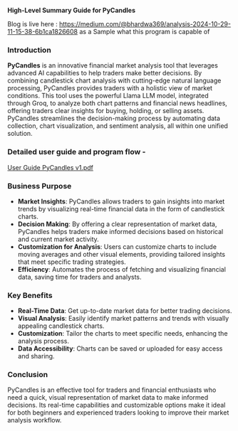 **High-Level Summary Guide for PyCandles**

Blog is live here : https://medium.com/@bhardwa369/analysis-2024-10-29-11-15-38-6b1ca1826608 as a Sample what this program is capable of 


### Introduction
**PyCandles**  is an innovative financial market analysis tool that leverages advanced AI capabilities to help traders make better decisions. By combining candlestick chart analysis with cutting-edge natural language processing, PyCandles provides traders with a holistic view of market conditions. This tool uses the powerful Llama LLM model, integrated through Groq, to analyze both chart patterns and financial news headlines, offering traders clear insights for buying, holding, or selling assets. PyCandles streamlines the decision-making process by automating data collection, chart visualization, and sentiment analysis, all within one unified solution.

### Detailed user guide and program flow - 

[User Guide PyCandles v1.pdf](https://github.com/user-attachments/files/17547224/User.Guide.PyCandles.v1.pdf)


### Business Purpose
- **Market Insights**: PyCandles allows traders to gain insights into market trends by visualizing real-time financial data in the form of candlestick charts.
- **Decision Making**: By offering a clear representation of market data, PyCandles helps traders make informed decisions based on historical and current market activity.
- **Customization for Analysis**: Users can customize charts to include moving averages and other visual elements, providing tailored insights that meet specific trading strategies.
- **Efficiency**: Automates the process of fetching and visualizing financial data, saving time for traders and analysts.

### Key Benefits
- **Real-Time Data**: Get up-to-date market data for better trading decisions.
- **Visual Analysis**: Easily identify market patterns and trends with visually appealing candlestick charts.
- **Customization**: Tailor the charts to meet specific needs, enhancing the analysis process.
- **Data Accessibility**: Charts can be saved or uploaded for easy access and sharing.

### Conclusion
PyCandles is an effective tool for traders and financial enthusiasts who need a quick, visual representation of market data to make informed decisions. Its real-time capabilities and customizable options make it ideal for both beginners and experienced traders looking to improve their market analysis workflow.

